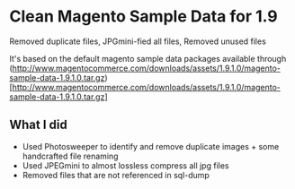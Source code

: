 # Clean Magento Sample Data for 1.9
Removed duplicate files, JPGmini-fied all files, Removed unused files

It's based on the default magento sample data packages available through (http://www.magentocommerce.com/downloads/assets/1.9.1.0/magento-sample-data-1.9.1.0.tar.gz)[http://www.magentocommerce.com/downloads/assets/1.9.1.0/magento-sample-data-1.9.1.0.tar.gz]

## What I did
* Used Photosweeper to identify and remove duplicate images + some handcrafted file renaming
* Used JPEGmini to almost lossless compress all jpg files
* Removed files that are not referenced in sql-dump